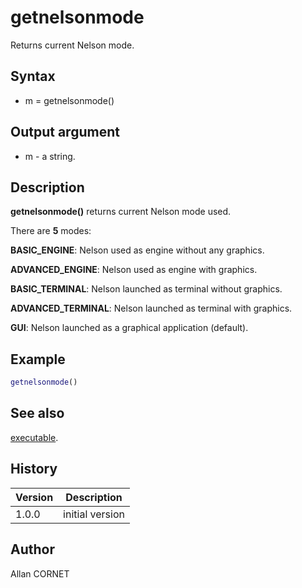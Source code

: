 

# getnelsonmode

Returns current Nelson mode.

## Syntax

- m = getnelsonmode()

## Output argument

 - m - a string.

## Description


  <p><b>getnelsonmode()</b> returns current Nelson mode used.</p>
  <p>There are <b>5</b> modes: </p>
  <p><b>BASIC_ENGINE</b>: Nelson used as engine without any graphics.</p>
  <p><b>ADVANCED_ENGINE</b>: Nelson used as engine with graphics.</p>
  <p><b>BASIC_TERMINAL</b>: Nelson launched as terminal without graphics.</p>
  <p><b>ADVANCED_TERMINAL</b>: Nelson launched as terminal with graphics.</p>
  <p><b>GUI</b>: Nelson launched as a graphical application (default).</p>


## Example

```matlab
getnelsonmode()
```

## See also

[executable](executable.md).
## History

|Version|Description|
|------|------|
|1.0.0|initial version|


## Author

Allan CORNET



